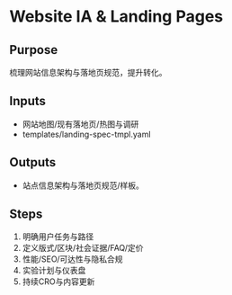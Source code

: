 # Website IA & Landing Pages

## Purpose

梳理网站信息架构与落地页规范，提升转化。

## Inputs

- 网站地图/现有落地页/热图与调研
- templates/landing-spec-tmpl.yaml

## Outputs

- 站点信息架构与落地页规范/样板。

## Steps

1. 明确用户任务与路径
2. 定义版式/区块/社会证据/FAQ/定价
3. 性能/SEO/可达性与隐私合规
4. 实验计划与仪表盘
5. 持续CRO与内容更新
